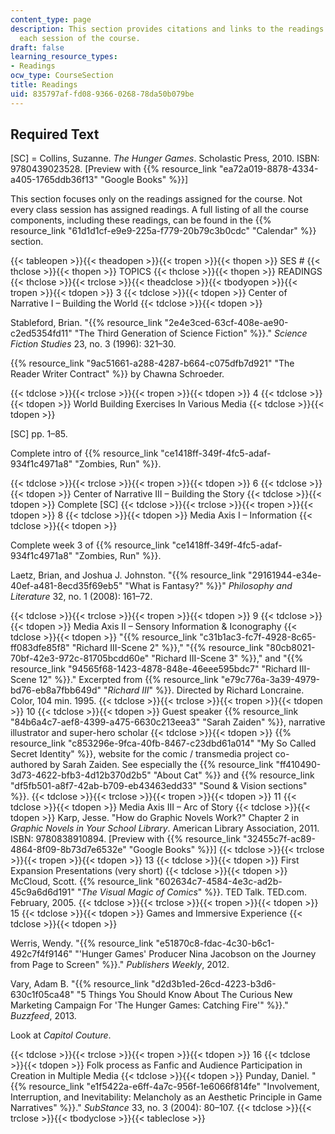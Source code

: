 ```yaml
---
content_type: page
description: This section provides citations and links to the readings assigned for
  each session of the course.
draft: false
learning_resource_types:
- Readings
ocw_type: CourseSection
title: Readings
uid: 835797af-fd08-9366-0268-78da50b079be
---
```

## Required Text

\[SC\] = Collins, Suzanne. *The Hunger Games*. Scholastic Press, 2010. ISBN: 9780439023528. \[Preview with {{% resource_link "ea72a019-8878-4334-a405-1765ddb36f13" "Google Books" %}}\]

This section focuses only on the readings assigned for the course. Not every class session has assigned readings. A full listing of all the course components, including these readings, can be found in the {{% resource_link "61d1d1cf-e9e9-225a-f779-20b79c3b0cdc" "Calendar" %}} section.

{{< tableopen >}}{{< theadopen >}}{{< tropen >}}{{< thopen >}}
SES #
{{< thclose >}}{{< thopen >}}
TOPICS
{{< thclose >}}{{< thopen >}}
READINGS
{{< thclose >}}{{< trclose >}}{{< theadclose >}}{{< tbodyopen >}}{{< tropen >}}{{< tdopen >}}
3
{{< tdclose >}}{{< tdopen >}}
Center of Narrative I – Building the World
{{< tdclose >}}{{< tdopen >}}

Stableford, Brian. "{{% resource_link "2e4e3ced-63cf-408e-ae90-c2ed5354fd11" "The Third Generation of Science Fiction" %}}." *Science Fiction Studies* 23, no. 3 (1996): 321–30.

{{% resource_link "9ac51661-a288-4287-b664-c075dfb7d921" "The Reader Writer Contract" %}} by Chawna Schroeder.

{{< tdclose >}}{{< trclose >}}{{< tropen >}}{{< tdopen >}}
4
{{< tdclose >}}{{< tdopen >}}
World Building Exercises In Various Media
{{< tdclose >}}{{< tdopen >}}

\[SC\] pp. 1–85.

Complete intro of {{% resource_link "ce1418ff-349f-4fc5-adaf-934f1c4971a8" "Zombies, Run" %}}.

{{< tdclose >}}{{< trclose >}}{{< tropen >}}{{< tdopen >}}
6
{{< tdclose >}}{{< tdopen >}}
Center of Narrative III – Building the Story
{{< tdclose >}}{{< tdopen >}}
Complete \[SC\]
{{< tdclose >}}{{< trclose >}}{{< tropen >}}{{< tdopen >}}
8
{{< tdclose >}}{{< tdopen >}}
Media Axis I – Information
{{< tdclose >}}{{< tdopen >}}

Complete week 3 of {{% resource_link "ce1418ff-349f-4fc5-adaf-934f1c4971a8" "Zombies, Run" %}}.

Laetz, Brian, and Joshua J. Johnston. "{{% resource_link "29161944-e34e-40ef-a481-8ecd35f69eb5" "What is Fantasy?" %}}" *Philosophy and Literature* 32, no. 1 (2008): 161–72.

{{< tdclose >}}{{< trclose >}}{{< tropen >}}{{< tdopen >}}
9
{{< tdclose >}}{{< tdopen >}}
Media Axis II – Sensory Information & Iconography
{{< tdclose >}}{{< tdopen >}}
"{{% resource_link "c31b1ac3-fc7f-4928-8c65-ff083dfe85f8" "Richard III-Scene 2" %}}," "{{% resource_link "80cb8021-70bf-42e3-972c-81705bcdd60e" "Richard III-Scene 3" %}}," and "{{% resource_link "94565f68-1423-4878-848e-46eee595bdc7" "Richard III-Scene 12" %}}." Excerpted from {{% resource_link "e79c776a-3a39-4979-bd76-eb8a7fbb649d" "*Richard III*" %}}. Directed by Richard Loncraine. Color, 104 min. 1995.
{{< tdclose >}}{{< trclose >}}{{< tropen >}}{{< tdopen >}}
10
{{< tdclose >}}{{< tdopen >}}
Guest speaker {{% resource_link "84b6a4c7-aef8-4399-a475-6630c213eea3" "Sarah Zaiden" %}}, narrative illustrator and super-hero scholar
{{< tdclose >}}{{< tdopen >}}
{{% resource_link "c853296e-9fca-40fb-8467-c23dbd61a014" "My So Called Secret Identity" %}}, website for the comic / transmedia project co-authored by Sarah Zaiden. See especially the {{% resource_link "ff410490-3d73-4622-bfb3-4d12b370d2b5" "About Cat" %}} and {{% resource_link "df5fb501-a8f7-42ab-b709-eb43463edd33" "Sound & Vision sections" %}}.
{{< tdclose >}}{{< trclose >}}{{< tropen >}}{{< tdopen >}}
11
{{< tdclose >}}{{< tdopen >}}
Media Axis III – Arc of Story
{{< tdclose >}}{{< tdopen >}}
Karp, Jesse. "How do Graphic Novels Work?" Chapter 2 in *Graphic Novels in Your School Library*. American Library Association, 2011. ISBN: 9780838910894. \[Preview with {{% resource_link "32455c7f-ac89-4864-8f09-8b73d7e6532e" "Google Books" %}}\]
{{< tdclose >}}{{< trclose >}}{{< tropen >}}{{< tdopen >}}
13
{{< tdclose >}}{{< tdopen >}}
First Expansion Presentations (very short)
{{< tdclose >}}{{< tdopen >}}
McCloud, Scott. {{% resource_link "602634c7-4584-4e3c-ad2b-45c9a6d6d191" "*The Visual Magic of Comics*" %}}. TED Talk. TED.com. February, 2005.
{{< tdclose >}}{{< trclose >}}{{< tropen >}}{{< tdopen >}}
15
{{< tdclose >}}{{< tdopen >}}
Games and Immersive Experience
{{< tdclose >}}{{< tdopen >}}

Werris, Wendy. "{{% resource_link "e51870c8-fdac-4c30-b6c1-492c7f4f9146" "'Hunger Games' Producer Nina Jacobson on the Journey from Page to Screen" %}}." *Publishers Weekly*, 2012.

Vary, Adam B. "{{% resource_link "d2d3b1ed-26cd-4223-b3d6-630c1f05ca48" "5 Things You Should Know About The Curious New Marketing Campaign For 'The Hunger Games: Catching Fire'" %}}." *Buzzfeed*, 2013.

Look at *Capitol Couture*.

{{< tdclose >}}{{< trclose >}}{{< tropen >}}{{< tdopen >}}
16
{{< tdclose >}}{{< tdopen >}}
Folk process as Fanfic and Audience Participation in Creation in Multiple Media
{{< tdclose >}}{{< tdopen >}}
Punday, Daniel. "{{% resource_link "e1f5422a-e6ff-4a7c-956f-1e6066f814fe" "Involvement, Interruption, and Inevitability: Melancholy as an Aesthetic Principle in Game Narratives" %}}." *SubStance* 33, no. 3 (2004): 80–107.
{{< tdclose >}}{{< trclose >}}{{< tbodyclose >}}{{< tableclose >}}